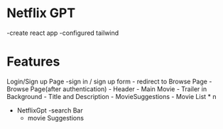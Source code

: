# Netflix GPT 

-create react app
-configured tailwind

# Features
Login/Sign up Page
    -sign in  / sign up form
    - redirect to Browse Page
-Browse Page(after authentication)
    - Header
    - Main Movie
        - Trailer in Background
        - Title and Description
        - MovieSuggestions
            - Movie List * n

- NetflixGpt 
    -search Bar
    - movie Suggestions
